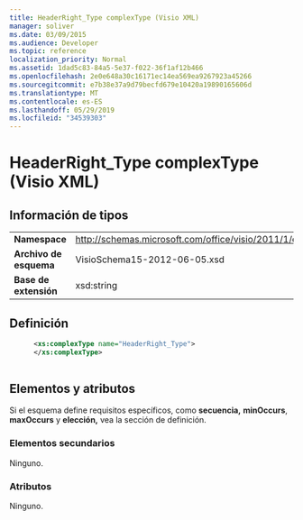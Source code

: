 ```yaml
---
title: HeaderRight_Type complexType (Visio XML)
manager: soliver
ms.date: 03/09/2015
ms.audience: Developer
ms.topic: reference
localization_priority: Normal
ms.assetid: 1dad5c83-84a5-5e37-f022-36f1af12b466
ms.openlocfilehash: 2e0e648a30c16171ec14ea569ea9267923a45266
ms.sourcegitcommit: e7b38e37a9d79becfd679e10420a19890165606d
ms.translationtype: MT
ms.contentlocale: es-ES
ms.lasthandoff: 05/29/2019
ms.locfileid: "34539303"
---
```

# <a name="headerright_type-complextype-visio-xml"></a>HeaderRight_Type complexType (Visio XML)

## <a name="type-information"></a>Información de tipos

|||
|:-----|:-----|
|**Namespace** <br/> |http://schemas.microsoft.com/office/visio/2011/1/core  <br/> |
|**Archivo de esquema** <br/> |VisioSchema15-2012-06-05.xsd  <br/> |
|**Base de extensión** <br/> |xsd:string  <br/> |
   
## <a name="definition"></a>Definición

```XML
      <xs:complexType name="HeaderRight_Type">
      </xs:complexType>
      
```

## <a name="elements-and-attributes"></a>Elementos y atributos

Si el esquema define requisitos específicos, como **secuencia,** **minOccurs**, **maxOccurs** y **elección,** vea la sección de definición. 
  
### <a name="child-elements"></a>Elementos secundarios

Ninguno.
  
### <a name="attributes"></a>Atributos

Ninguno.
  

